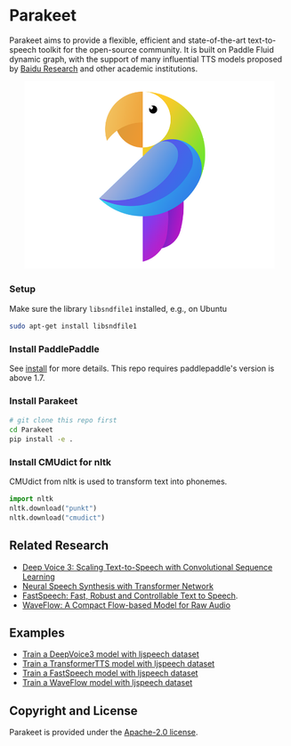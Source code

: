 # Parakeet

Parakeet aims to provide a flexible, efficient and state-of-the-art text-to-speech toolkit for the open-source community. It is built on Paddle Fluid dynamic graph, with the support of many influential TTS models proposed by [Baidu Research](http://research.baidu.com) and other academic institutions.  

<div align="center">
  <img src="images/logo.png" width=450 /> <br>
</div>

### Setup

Make sure the library `libsndfile1` installed, e.g., on Ubuntu

```bash
sudo apt-get install libsndfile1
```

### Install PaddlePaddle

See [install](https://www.paddlepaddle.org.cn/install/quick) for more details. This repo requires paddlepaddle's version is above 1.7.

### Install Parakeet

```bash
# git clone this repo first
cd Parakeet
pip install -e .
```

### Install CMUdict for nltk

CMUdict from nltk is used to transform text into phonemes.
```python
import nltk
nltk.download("punkt")
nltk.download("cmudict")
```


## Related Research

- [Deep Voice 3: Scaling Text-to-Speech with Convolutional Sequence Learning](https://arxiv.org/abs/1710.07654)
- [Neural Speech Synthesis with Transformer Network](https://arxiv.org/abs/1809.08895)
- [FastSpeech: Fast, Robust and Controllable Text to Speech](https://arxiv.org/abs/1905.09263).
- [WaveFlow: A Compact Flow-based Model for Raw Audio](https://arxiv.org/abs/1912.01219)

## Examples

- [Train a DeepVoice3 model with ljspeech dataset](./examples/deepvoice3)
- [Train a TransformerTTS  model with ljspeech dataset](./examples/transformer_tts)
- [Train a FastSpeech model with ljspeech dataset](./examples/fastspeech)
- [Train a WaveFlow model with ljspeech dataset](./examples/waveflow)

## Copyright and License

Parakeet is provided under the [Apache-2.0 license](LICENSE).
